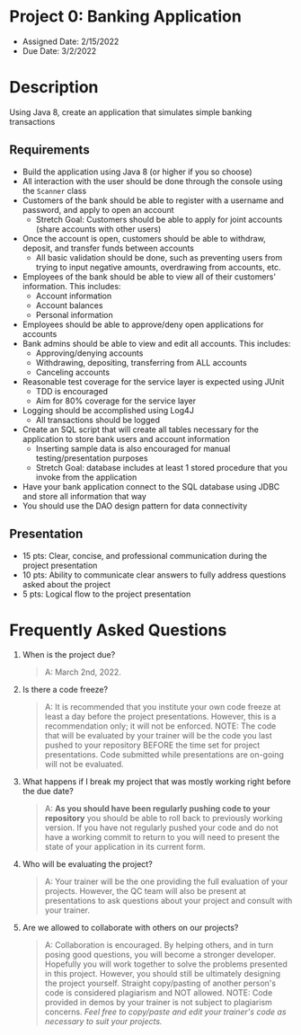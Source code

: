 # Project 0: Banking Application

* Assigned Date: 2/15/2022
* Due Date: 3/2/2022

# Description
Using Java 8, create an application that simulates simple banking transactions

## Requirements
- Build the application using Java 8 (or higher if you so choose)
- All interaction with the user should be done through the console using the `Scanner` class
- Customers of the bank should be able to register with a username and password, and apply to open an account
    - Stretch Goal: Customers should be able to apply for joint accounts (share accounts with other users)
- Once the account is open, customers should be able to withdraw, deposit, and transfer funds between accounts
    - All basic validation should be done, such as preventing users from trying to input negative amounts, overdrawing from accounts, etc.
- Employees of the bank should be able to view all of their customers' information. This includes:
    - Account information
    - Account balances
    - Personal information
- Employees should be able to approve/deny open applications for accounts
- Bank admins should be able to view and edit all accounts. This includes:
    - Approving/denying accounts
    - Withdrawing, depositing, transferring from ALL accounts
    - Canceling accounts
- Reasonable test coverage for the service layer is expected using JUnit
    - TDD is encouraged
    - Aim for 80% coverage for the service layer
- Logging should be accomplished using Log4J
    - All transactions should be logged
- Create an SQL script that will create all tables necessary for the application to store bank users and account information
    - Inserting sample data is also encouraged for manual testing/presentation purposes
    - Stretch Goal: database includes at least 1 stored procedure that you invoke from the application
- Have your bank application connect to the SQL database using JDBC and store all information that way
- You should use the DAO design pattern for data connectivity

## Presentation
- 15 pts: Clear, concise, and professional communication during the project presentation
- 10 pts: Ability to communicate clear answers to fully address questions asked about the project
- 5 pts: Logical flow to the project presentation

# Frequently Asked Questions
1. When is the project due? 

    >A: March 2nd, 2022. 

2. Is there a code freeze? 
    >A: It is recommended that you institute your own code freeze at least a day before the project presentations. However, this is a recommendation only; it will not be enforced. NOTE: The code that will be evaluated by your trainer will be the code you last pushed to your repository BEFORE the time set for project presentations. Code submitted while presentations are on-going will not be evaluated. 

3. What happens if I break my project that was mostly working right before the due date? 
    >A: **As you should have been regularly pushing code to your repository** you should be able to roll back to previously working version. If you have not regularly pushed your code and do not have a working commit to return to you will need to present the state of your application in its current form. 

4. Who will be evaluating the project? 
    >A: Your trainer will be the one providing the full evaluation of your projects. However, the QC team will also be present at presentations to ask questions about your project and consult with your trainer. 

5. Are we allowed to collaborate with others on our projects? 
    >A: Collaboration is encouraged. By helping others, and in turn posing good questions, you will become a stronger developer. Hopefully you will work together to solve the problems presented in this project.  However, you should still be ultimately designing the project yourself. Straight copy/pasting of another person's code is considered plagiarism and NOT allowed. NOTE: Code provided in demos by your trainer is not subject to plagiarism concerns. *Feel free to copy/paste and edit your trainer's code as necessary to suit your projects.*